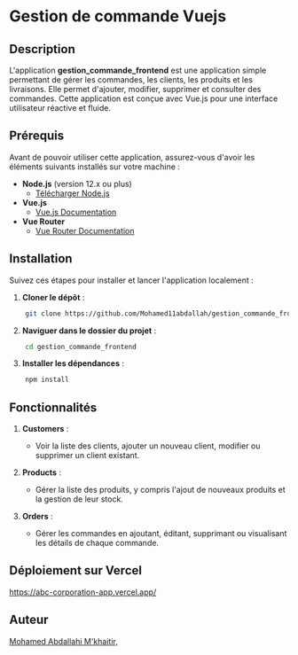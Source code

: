 # Gestion de commande Vuejs

## Description

L'application **gestion_commande_frontend** est une application simple permettant de gérer les commandes, les clients, les produits et les livraisons. Elle permet d'ajouter, modifier, supprimer et consulter des commandes. Cette application est conçue avec Vue.js pour une interface utilisateur réactive et fluide.

## Prérequis

Avant de pouvoir utiliser cette application, assurez-vous d'avoir les éléments suivants installés sur votre machine :

- **Node.js** (version 12.x ou plus)
  - [Télécharger Node.js](https://nodejs.org/)
- **Vue.js**
  - [Vue.js Documentation](https://vuejs.org/)
- **Vue Router**
  - [Vue Router Documentation](https://router.vuejs.org/)

## Installation

Suivez ces étapes pour installer et lancer l'application localement :

1. **Cloner le dépôt** :
```bash
    git clone https://github.com/Mohamed11abdallah/gestion_commande_frontend.git
```
2. **Naviguer dans le dossier du projet** :
```bash
    cd gestion_commande_frontend
```
3. **Installer les dépendances** :
```bash
    npm install
```

## Fonctionnalités

1. **Customers** : 
    - Voir la liste des clients, ajouter un nouveau client, modifier ou supprimer un client existant.

2. **Products** : 
    - Gérer la liste des produits, y compris l'ajout de nouveaux produits et la gestion de leur stock.

3. **Orders** : 
    - Gérer les commandes en ajoutant, éditant, supprimant ou visualisant les détails de chaque commande. 


## Déploiement sur Vercel
https://abc-corporation-app.vercel.app/


## Auteur

[Mohamed Abdallahi M'khaitir, ](https://github.com/Mohamed11abdallah)
